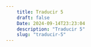 ```yaml
---
    title: Traducir 5
    draft: false
    Date: 2024-09-14T23:23:04
    description: "Traducir 5"
    slug: "traducir-5"   
---
```


